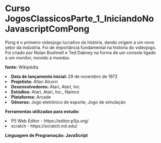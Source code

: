 # Curso JogosClassicosParte_1_IniciandoNoJavascriptComPong


<p>Pong é o primeiro videojogo lucrativo da história, dando origem a um novo setor da indústria. Foi de importância fundamental na história do videojogo. Foi criado por Nolan Bushnell e Ted Dabney na forma de um console ligado a um monitor, movido a moedas. </>
  
  <b>fonte:</b> Wikipédia
<li><b>Data de lançamento inicial: </b>29 de novembro de 1972</li>
<li><b>Projetista:</b> Allan Alcorn</li>
<li><b>Desenvolvedores:</b> Atari, Atari, Inc.</li>
<li><b>Estúdios:</b> Atari, Atari, Inc., Namco</li>
<li><b>Plataforma:</b> Arcade</li>
<li><b>Gêneros:</b> Jogo eletrônico de esporte, Jogo de simulação</li>

<p><b>Ferramentas utilizadas para estudo:</b></p>
<li>P5 Web Editor - https://editor.p5js.org/ </li>
<li> scratch  - https://scratch.mit.edu/ </li>
<p><b>Linguagem de Programação: JavaScript</b></li>
